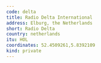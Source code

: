```yaml
---
code: delta
title: Radio Delta International
address: Elburg, the Netherlands
short: Radio Delta
country: netherlands
itu: HOL
coordinates: 52.4509261,5.8392109
kind: private
---
```

